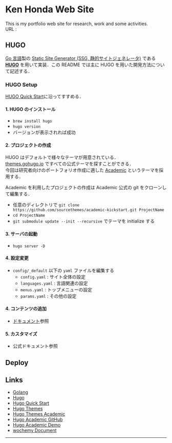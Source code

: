 # Ken Honda Web Site

This is my portfolio web site for research, work and some activities.  
URL :

## HUGO

[Go 言語](https://golang.org/)製の [Static Site Generator (SSG, 静的サイトジェネレータ)](https://jamstack.org/generators/) である **[HUGO](https://gohugo.io/)** を用いて実装．この README では主に HUGO を用いた開発方法について記述する．

### HUGO Setup

[HUGO Quick Start](https://gohugo.io/getting-started/quick-start/)に沿ってすすめる．

#### 1. HUGO のインストール

- `brew install hugo`
- `hugo version`
- バージョンが表示されれば成功

#### 2. プロジェクトの作成

HUGO はデフォルトで様々なテーマが用意されている．  
[themes.gohugo.io](https://themes.gohugo.io/) ですべての公式テーマを探すことができる．  
今回は研究者向けのポートフォリオ作成に適した [Academic](https://themes.gohugo.io/themes/hugo-academic/) というテーマを採用する．

Academic を利用したプロジェクトの作成は Academic 公式の git をクローンして編集する．

- 任意のディレクトリで `git clone https://github.com/sourcethemes/academic-kickstart.git ProjectName`
- `cd ProjectName`
- `git submodule update --init --recursive` でテーマを initialize する

#### 3. サーバの起動

- `hugo server -D`

#### 4. 設定変更

- `config/_default` 以下の `yaml` ファイルを編集する
  - `config.yaml` : サイト全体の設定
  - `languages.yaml` : 言語関連の設定
  - `menus.yaml` : トップメニューの設定
  - `params.yaml` : その他の設定

#### 4. コンテンツの追加

- [ドキュメント](https://wowchemy.com/docs/content/#manually)参照

#### 5. カスタマイズ

- 公式ドキュメント参照

## Deploy

## Links

- [Golang](https://golang.org/)
- [Hugo](https://gohugo.io/)
- [Hugo Quick Start](https://gohugo.io/getting-started/quick-start/)
- [Hugo Themes](https://themes.gohugo.io/)
- [Hugo Themes Academic](https://themes.gohugo.io/themes/hugo-academic/)
- [Hugo Academic GitHub](https://github.com/wowchemy/wowchemy-hugo-themes)
- [Hugo Academic Demo](https://academic-demo.netlify.app/)
- [wochemy Document](https://wowchemy.com/)

---
